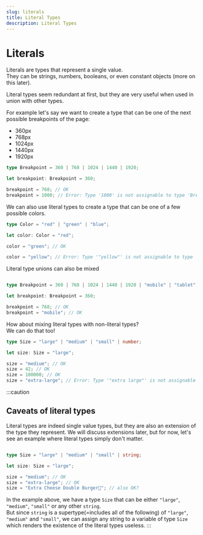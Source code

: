 ```yaml
---
slug: literals
title: Literal Types
description: Literal Types
---
```


# Literals
Literals are types that represent a single value.  
They can be strings, numbers, booleans, or even constant objects (more on this later).

Literal types seem redundant at first, but they are very useful when used in union with other types.

For example let's say we want to create a type that can be one of the next possible breakpoints of the page: 
- 360px
- 768px
- 1024px
- 1440px
- 1920px

```ts
type Breakpoint = 360 | 768 | 1024 | 1440 | 1920;

let breakpoint: Breakpoint = 360;

breakpoint = 768; // OK
breakpoint = 1000; // Error: Type '1000' is not assignable to type 'Breakpoint'.
```

We can also use literal types to create a type that can be one of a few possible colors.

```ts
type Color = "red" | "green" | "blue";

let color: Color = "red";

color = "green"; // OK

color = "yellow"; // Error: Type '"yellow"' is not assignable to type 'Color'.
```

Literal type unions can also be mixed
```ts

type Breakpoint = 360 | 768 | 1024 | 1440 | 1920 | "mobile" | "tablet" | "desktop";

let breakpoint: Breakpoint = 360;

breakpoint = 768; // OK
breakpoint = "mobile"; // OK
```

How about mixing literal types with non-literal types?  
We can do that too!

```ts
type Size = "large" | "medium" | "small" | number;

let size: Size = "large";

size = "medium"; // OK
size = 42; // OK
size = 100000; // OK
size = "extra-large"; // Error: Type '"extra large"' is not assignable to type 'Size'.
```

:::caution
## Caveats of literal types
Literal types are indeed single value types, but they are also an extension of the type they represent.  We will discuss extensions later, but for now, let's see an example where literal types simply don't matter.

```ts

type Size = "large" | "medium" | "small" | string;

let size: Size = "large";

size = "medium"; // OK
size = "extra-large"; // OK
size = "Extra Cheese Double Burger🍔"; // also OK? 
```

In the example above, we have a type `Size` that can be either `"large"`, `"medium"`, `"small"` or any other `string`.  
But since `string` is a supertype(=includes all of the following) of `"large"`, `"medium"` and `"small"`, we can assign any string to a variable of type `Size` which renders the existence of the literal types useless.
:::